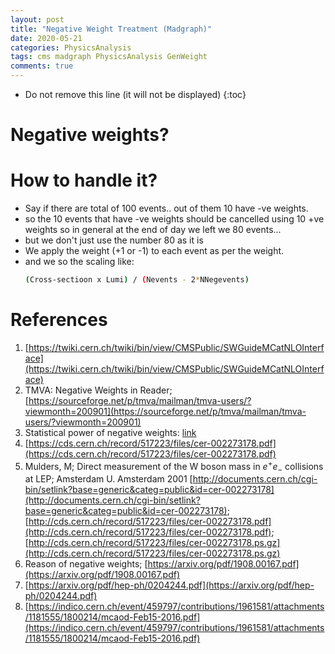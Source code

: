 ```yaml
---
layout: post
title: "Negative Weight Treatment (Madgraph)"
date: 2020-05-21
categories: PhysicsAnalysis
tags: cms madgraph PhysicsAnalysis GenWeight
comments: true
---
```


* Do not remove this line (it will not be displayed)
{:toc}

# Negative weights?



# How to handle it?

- Say if there are total of 100 events.. out of them 10 have -ve weights.
- so the 10 events that have -ve weights should be cancelled using 10 +ve weights so in general at the end of day we left we 80 events...
- but we don't just use the number 80 as it is
- We apply the weight (+1 or -1)  to each event as per the weight.
- and we so the scaling like:
   ```bash
   (Cross-sectioon x Lumi) / (Nevents - 2*NNegevents)
   ```

# References

1. [https://twiki.cern.ch/twiki/bin/view/CMSPublic/SWGuideMCatNLOInterface](https://twiki.cern.ch/twiki/bin/view/CMSPublic/SWGuideMCatNLOInterface)
1. TMVA: Negative Weights in Reader; [https://sourceforge.net/p/tmva/mailman/tmva-users/?viewmonth=200901](https://sourceforge.net/p/tmva/mailman/tmva-users/?viewmonth=200901)
1. Statistical power of negative weights: [link](https://indico.cern.ch/event/402226/contributions/954106/attachments/805866/1104387/WG1_-_VH-VBF_subgroup_-_24-06-2015.pdf)
1. [https://cds.cern.ch/record/517223/files/cer-002273178.pdf](https://cds.cern.ch/record/517223/files/cer-002273178.pdf)
1. Mulders, M; Direct measurement of the W boson mass in $e^{+}e_{-}$ collisions at LEP; Amsterdam U. Amsterdam 2001 [http://documents.cern.ch/cgi-bin/setlink?base=generic&categ=public&id=cer-002273178](http://documents.cern.ch/cgi-bin/setlink?base=generic&categ=public&id=cer-002273178); [http://cds.cern.ch/record/517223/files/cer-002273178.pdf](http://cds.cern.ch/record/517223/files/cer-002273178.pdf); [http://cds.cern.ch/record/517223/files/cer-002273178.ps.gz](http://cds.cern.ch/record/517223/files/cer-002273178.ps.gz)
1. Reason of negative weights; [https://arxiv.org/pdf/1908.00167.pdf](https://arxiv.org/pdf/1908.00167.pdf)
1. [https://arxiv.org/pdf/hep-ph/0204244.pdf](https://arxiv.org/pdf/hep-ph/0204244.pdf)
1. [https://indico.cern.ch/event/459797/contributions/1961581/attachments/1181555/1800214/mcaod-Feb15-2016.pdf](https://indico.cern.ch/event/459797/contributions/1961581/attachments/1181555/1800214/mcaod-Feb15-2016.pdf)
